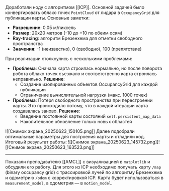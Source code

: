 Доработали ноду с алгоритмом [[ICP]]. Основной задачей было конвертировать облако точек `PointCloud` от лидара в `OccupancyGrid` для публикации карты. Основные заметки:
- **Разрешение**: 0.05 м/пиксель
- **Размер**: 20x20 метров (-10 до +10 по обеим осям)
- **Ray-tracing**: алгоритм Брезенхема для отметки свободного пространства
- **Значения**: -1 (неизвестно), 0 (свободно), 100 (препятствие)

При реализации столкнулись с несколькими проблемами:
- **Проблема**: Сначала карта строилась нормально, но после поворота робота облако точек съезжало и соответственно карта строилась неправильно. 
	**Решение**:
	- Создание изолированных объектов OccupancyGrid для каждой публикации
	- Ограничение вычислительной нагрузки (макс. 1000 точек)
- **Проблема**: Потеря свободного пространства при перестроении карты. Это происходило потому, что в каждой итерации карта создавалась заново.
	**Решение**:
	- Введение постоянной карты состояний `self.persistent_map_data`
	- Накопительное обновление только новых областей

![[Снимок экрана_20250623_150105.png]]
Далее подобрали оптимальные параметры для построения карты и отладили код.
Итоговый результат работы:
![[Снимок экрана_20250623_145732.png]]![[Снимок экрана_20250623_163523.png]]

---

Показали преподавателю [[AMCL]] с визуализацией в `matplotlib` и обсудили его работу. Для этого из ICP необходимо получать карту `/map` (binary occupancy grid) с трассировкой лучей по алгоритму Брезенхема и одометрию `/odom` с корректировкой ICP. Карта будет использоваться в `measurement_model`, а одометрия — в `motion_model`.